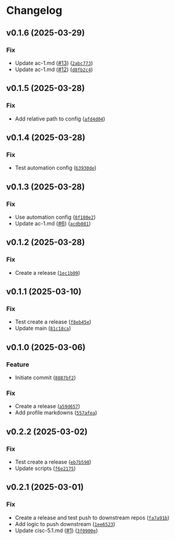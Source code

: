 # Changelog

<!--next-version-placeholder-->

## v0.1.6 (2025-03-29)
### Fix
* Update ac-1.md ([#13](https://github.com/oscal-compass/e2e-demo-profile/issues/13)) ([`2abc773`](https://github.com/oscal-compass/e2e-demo-profile/commit/2abc7733b4d5de23cd8ac0799aef252e2e1f4e22))
* Update ac-1.md ([#12](https://github.com/oscal-compass/e2e-demo-profile/issues/12)) ([`d8fb2c4`](https://github.com/oscal-compass/e2e-demo-profile/commit/d8fb2c4059c08f5baafa32f5aac0b5fe256f6a1d))

## v0.1.5 (2025-03-28)
### Fix
* Add relative path to config ([`afd4d04`](https://github.com/oscal-compass/e2e-demo-profile/commit/afd4d040f3b6eb38a393aea70108e1dee33d4ff7))

## v0.1.4 (2025-03-28)
### Fix
* Test automation config ([`63930de`](https://github.com/oscal-compass/e2e-demo-profile/commit/63930defd6e5c0acb0234a0c1826501081d63621))

## v0.1.3 (2025-03-28)
### Fix
* Use automation config ([`8f180e2`](https://github.com/oscal-compass/e2e-demo-profile/commit/8f180e2062fbd23bd9ff4435d882845c4e29472a))
* Update ac-1.md ([#6](https://github.com/oscal-compass/e2e-demo-profile/issues/6)) ([`acdb081`](https://github.com/oscal-compass/e2e-demo-profile/commit/acdb0813b3b246f7f381ede0943115df97fb5987))

## v0.1.2 (2025-03-28)
### Fix
* Create a release ([`1ec1b09`](https://github.com/oscal-compass/e2e-demo-profile/commit/1ec1b090c3b9281c466d6372109e29141381b392))

## v0.1.1 (2025-03-10)
### Fix
* Test create a release ([`f8eb45e`](https://github.com/oscal-compass/e2e-demo-profile/commit/f8eb45ef5cd8df5159967d88a5b29ab8344b2762))
* Update main ([`81c18ca`](https://github.com/oscal-compass/e2e-demo-profile/commit/81c18cacd5b715fc653568b4710785cdbae1ef03))

## v0.1.0 (2025-03-06)
### Feature
* Initiate commit ([`8887bf2`](https://github.com/oscal-compass/e2e-demo-profile/commit/8887bf2daa0e85215ec63ccf38f6049bf981bef6))

### Fix
* Create a release ([`a59d657`](https://github.com/oscal-compass/e2e-demo-profile/commit/a59d657e26f3b66da847432c3c69e1ca47455373))
* Add profile markdowns ([`557afea`](https://github.com/oscal-compass/e2e-demo-profile/commit/557afeabef886c94a27876361414591eb5f4119c))

## v0.2.2 (2025-03-02)
### Fix
* Test create a release ([`eb7b598`](https://github.com/oscal-compass/e2e-demo-cac-profile-cis/commit/eb7b59881e71f918b38ec10dbf1548d5ae2b13b9))
* Update scripts ([`f6e2175`](https://github.com/oscal-compass/e2e-demo-cac-profile-cis/commit/f6e21755e26ab2b7bf09648278050154824c8fc6))

## v0.2.1 (2025-03-01)
### Fix
* Create a release and test push to downstream repos ([`fa7a91b`](https://github.com/oscal-compass/e2e-demo-cac-profile-cis/commit/fa7a91b94cfe78b841b0c697f1993384e3f57fb7))
* Add logic to push downstream ([`1ee6523`](https://github.com/oscal-compass/e2e-demo-cac-profile-cis/commit/1ee652334de22fc66a2c17ea88d2072273d5dec2))
* Update cisc-5.1.md ([#1](https://github.com/oscal-compass/e2e-demo-cac-profile-cis/issues/1)) ([`3f0900e`](https://github.com/oscal-compass/e2e-demo-cac-profile-cis/commit/3f0900e0db3202f70e6fe9484c3235b51d1e6821))


